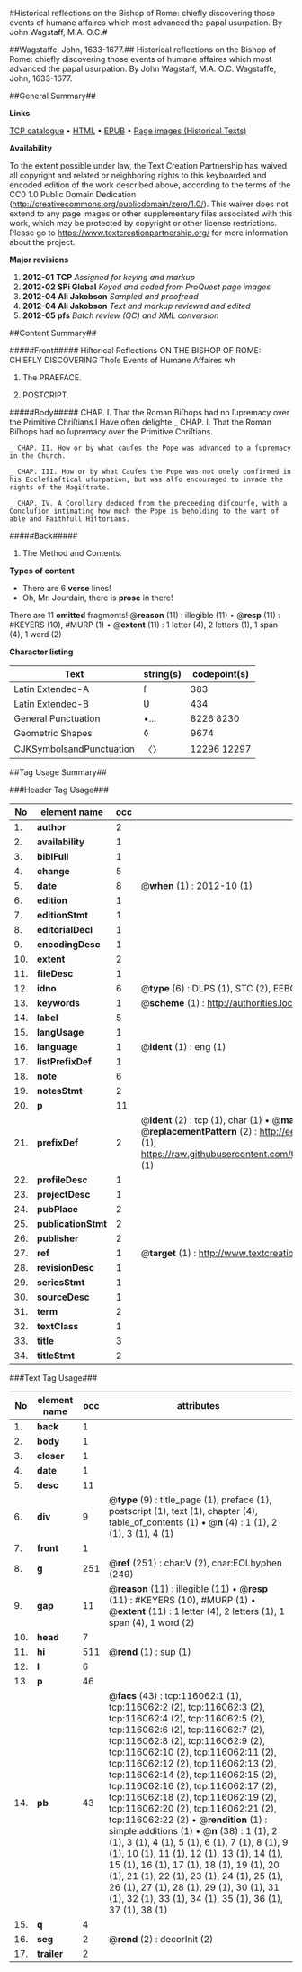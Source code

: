 #Historical reflections on the Bishop of Rome: chiefly discovering those events of humane affaires which most advanced the papal usurpation. By John Wagstaff, M.A. O.C.#

##Wagstaffe, John, 1633-1677.##
Historical reflections on the Bishop of Rome: chiefly discovering those events of humane affaires which most advanced the papal usurpation. By John Wagstaff, M.A. O.C.
Wagstaffe, John, 1633-1677.

##General Summary##

**Links**

[TCP catalogue](http://www.ota.ox.ac.uk/tcp/)  • 
[HTML](http://tei.it.ox.ac.uk/tcp/Texts-HTML/free/A96/A96402.html)  • 
[EPUB](http://tei.it.ox.ac.uk/tcp/Texts-EPUB/free/A96/A96402.epub) • 
[Page images (Historical Texts)](https://historicaltexts.jisc.ac.uk/eebo-99863847e)

**Availability**

To the extent possible under law, the Text Creation Partnership has waived all copyright and related or neighboring rights to this keyboarded and encoded edition of the work described above, according to the terms of the CC0 1.0 Public Domain Dedication (http://creativecommons.org/publicdomain/zero/1.0/). This waiver does not extend to any page images or other supplementary files associated with this work, which may be protected by copyright or other license restrictions. Please go to https://www.textcreationpartnership.org/ for more information about the project.

**Major revisions**

1. __2012-01__ __TCP__ *Assigned for keying and markup*
1. __2012-02__ __SPi Global__ *Keyed and coded from ProQuest page images*
1. __2012-04__ __Ali Jakobson__ *Sampled and proofread*
1. __2012-04__ __Ali Jakobson__ *Text and markup reviewed and edited*
1. __2012-05__ __pfs__ *Batch review (QC) and XML conversion*

##Content Summary##

#####Front#####
Hiſtorical Reflections ON THE BISHOP OF ROME: CHIEFLY DISCOVERING Thoſe Events of Humane Affaires wh
1. The PRAEFACE.

1. POSTCRIPT.

#####Body#####
CHAP. I. That the Roman Biſhops had no ſupremacy over the Primitive Chriſtians.I Have often delighte
    _ CHAP. I. That the Roman Biſhops had no ſupremacy over the Primitive Chriſtians.

    _ CHAP. II. How or by what cauſes the Pope was advanced to a ſupremacy in the Church.

    _ CHAP. III. How or by what Cauſes the Pope was not onely confirmed in his Eccleſiaſtical uſurpation, but was alſo encouraged to invade the rights of the Magiſtrate.

    _ CHAP. IV. A Corollary deduced from the preceeding diſcourſe, with a Concluſion intimating how much the Pope is beholding to the want of able and Faithfull Hiſtorians.

#####Back#####

1. The Method and Contents.

**Types of content**

  * There are 6 **verse** lines!
  * Oh, Mr. Jourdain, there is **prose** in there!

There are 11 **omitted** fragments! 
 @__reason__ (11) : illegible (11)  •  @__resp__ (11) : #KEYERS (10), #MURP (1)  •  @__extent__ (11) : 1 letter (4), 2 letters (1), 1 span (4), 1 word (2)

**Character listing**


|Text|string(s)|codepoint(s)|
|---|---|---|
|Latin Extended-A|ſ|383|
|Latin Extended-B|Ʋ|434|
|General Punctuation|•…|8226 8230|
|Geometric Shapes|◊|9674|
|CJKSymbolsandPunctuation|〈〉|12296 12297|

##Tag Usage Summary##

###Header Tag Usage###

|No|element name|occ|attributes|
|---|---|---|---|
|1.|__author__|2||
|2.|__availability__|1||
|3.|__biblFull__|1||
|4.|__change__|5||
|5.|__date__|8| @__when__ (1) : 2012-10 (1)|
|6.|__edition__|1||
|7.|__editionStmt__|1||
|8.|__editorialDecl__|1||
|9.|__encodingDesc__|1||
|10.|__extent__|2||
|11.|__fileDesc__|1||
|12.|__idno__|6| @__type__ (6) : DLPS (1), STC (2), EEBO-CITATION (1), PROQUEST (1), VID (1)|
|13.|__keywords__|1| @__scheme__ (1) : http://authorities.loc.gov/ (1)|
|14.|__label__|5||
|15.|__langUsage__|1||
|16.|__language__|1| @__ident__ (1) : eng (1)|
|17.|__listPrefixDef__|1||
|18.|__note__|6||
|19.|__notesStmt__|2||
|20.|__p__|11||
|21.|__prefixDef__|2| @__ident__ (2) : tcp (1), char (1)  •  @__matchPattern__ (2) : ([0-9\-]+):([0-9IVX]+) (1), (.+) (1)  •  @__replacementPattern__ (2) : http://eebo.chadwyck.com/downloadtiff?vid=$1&page=$2 (1), https://raw.githubusercontent.com/textcreationpartnership/Texts/master/tcpchars.xml#$1 (1)|
|22.|__profileDesc__|1||
|23.|__projectDesc__|1||
|24.|__pubPlace__|2||
|25.|__publicationStmt__|2||
|26.|__publisher__|2||
|27.|__ref__|1| @__target__ (1) : http://www.textcreationpartnership.org/docs/. (1)|
|28.|__revisionDesc__|1||
|29.|__seriesStmt__|1||
|30.|__sourceDesc__|1||
|31.|__term__|2||
|32.|__textClass__|1||
|33.|__title__|3||
|34.|__titleStmt__|2||


###Text Tag Usage###

|No|element name|occ|attributes|
|---|---|---|---|
|1.|__back__|1||
|2.|__body__|1||
|3.|__closer__|1||
|4.|__date__|1||
|5.|__desc__|11||
|6.|__div__|9| @__type__ (9) : title_page (1), preface (1), postscript (1), text (1), chapter (4), table_of_contents (1)  •  @__n__ (4) : 1 (1), 2 (1), 3 (1), 4 (1)|
|7.|__front__|1||
|8.|__g__|251| @__ref__ (251) : char:V (2), char:EOLhyphen (249)|
|9.|__gap__|11| @__reason__ (11) : illegible (11)  •  @__resp__ (11) : #KEYERS (10), #MURP (1)  •  @__extent__ (11) : 1 letter (4), 2 letters (1), 1 span (4), 1 word (2)|
|10.|__head__|7||
|11.|__hi__|511| @__rend__ (1) : sup (1)|
|12.|__l__|6||
|13.|__p__|46||
|14.|__pb__|43| @__facs__ (43) : tcp:116062:1 (1), tcp:116062:2 (2), tcp:116062:3 (2), tcp:116062:4 (2), tcp:116062:5 (2), tcp:116062:6 (2), tcp:116062:7 (2), tcp:116062:8 (2), tcp:116062:9 (2), tcp:116062:10 (2), tcp:116062:11 (2), tcp:116062:12 (2), tcp:116062:13 (2), tcp:116062:14 (2), tcp:116062:15 (2), tcp:116062:16 (2), tcp:116062:17 (2), tcp:116062:18 (2), tcp:116062:19 (2), tcp:116062:20 (2), tcp:116062:21 (2), tcp:116062:22 (2)  •  @__rendition__ (1) : simple:additions (1)  •  @__n__ (38) : 1 (1), 2 (1), 3 (1), 4 (1), 5 (1), 6 (1), 7 (1), 8 (1), 9 (1), 10 (1), 11 (1), 12 (1), 13 (1), 14 (1), 15 (1), 16 (1), 17 (1), 18 (1), 19 (1), 20 (1), 21 (1), 22 (1), 23 (1), 24 (1), 25 (1), 26 (1), 27 (1), 28 (1), 29 (1), 30 (1), 31 (1), 32 (1), 33 (1), 34 (1), 35 (1), 36 (1), 37 (1), 38 (1)|
|15.|__q__|4||
|16.|__seg__|2| @__rend__ (2) : decorInit (2)|
|17.|__trailer__|2||
